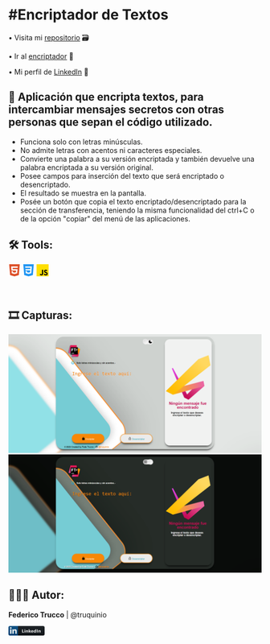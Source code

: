 <h1>#Encriptador de Textos</h1>

• Visita mi <a href="https://github.com/truquinio/alura-challenge-1-Encriptador">repositorio</a> 🗃

• Ir al <a href="https://truquinio.github.io/alura-challenge-1-Encriptador/">encriptador</a> 🔗

• Mi perfil de <a href="https://www.linkedin.com/in/federico-trucco/">LinkedIn</a> 🪪

<h2>🔐 Aplicación que encripta textos, para intercambiar mensajes secretos con otras personas que sepan el código utilizado.</h2>

- Funciona solo con letras minúsculas.
- No admite letras con acentos ni caracteres especiales.
- Convierte una palabra a su versión encriptada y también devuelve una palabra encriptada a su versión original.
- Posee campos para inserción del texto que será encriptado o desencriptado.
- El resultado se muestra en la pantalla.
- Posée un botón que copia el texto encriptado/desencriptado para la sección de transferencia, teniendo la misma funcionalidad del ctrl+C o de la opción "copiar" del menú de las aplicaciones.

<h2>🛠 Tools: </h2>

![html5](/img/html5.png) 
![css3](/img/css-3.png)
![js](/img/js.png)

<br>

<h2>🎞 Capturas: </h2>

![light mode](/Encriptador%20%231.png)
![dark mode](/Encriptador%20%232.png)

<h2>👨🏻‍💻 Autor: </h2>

<b>Federico Trucco</b> | @truquinio 

<a href="https://www.linkedin.com/in/federico-trucco/">

![linkedin](/img/linkedin.png) 
</a>